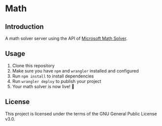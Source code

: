 # Math

## Introduction

A math solver server using the API of [Microsoft Math Solver](https://math.microsoft.com/).

## Usage

1. Clone this repository
2. Make sure you have `npm` and `wrangler` installed and configured
3. Run `npm install` to install dependencies
4.  Run `wrangler deploy` to publish your project
6.  Your math solver is now live! 🎉

## License

This project is licensed under the terms of the GNU General Public License v3.0.
